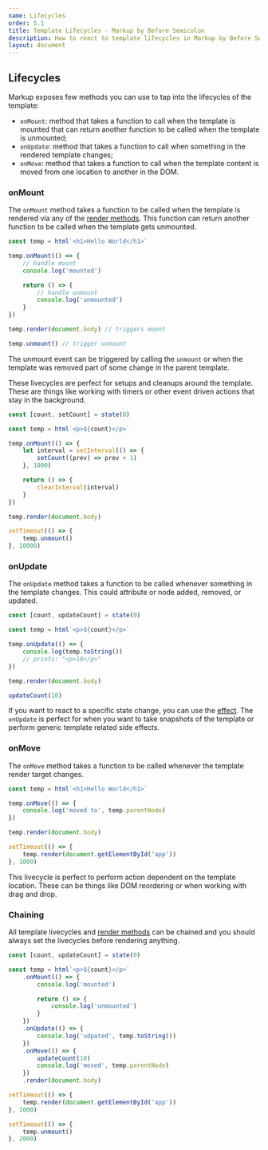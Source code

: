 ```yaml
---
name: Lifecycles
order: 5.1
title: Template Lifecycles - Markup by Before Semicolon
description: How to react to template lifecycles in Markup by Before Semicolon
layout: document
---
```


## Lifecycles

Markup exposes few methods you can use to tap into the lifecycles of the template:

-   `onMount`: method that takes a function to call when the template is mounted that can return another function to be called when the template is unmounted;
-   `onUpdate`: method that takes a function to call when something in the rendered template changes;
-   `onMove`: method that takes a function to call when the template content is moved from one location to another in the DOM.

### onMount

The `onMount` method takes a function to be called when the template is rendered via any of the [render methods](./index.md#rendering). This function can return another function to be called when the template gets unmounted.

```javascript
const temp = html`<h1>Hello World</h1>`

temp.onMount(() => {
    // handle mount
    console.log('mounted')

    return () => {
        // handle unmount
        console.log('unmounted')
    }
})

temp.render(document.body) // triggers mount

temp.unmount() // trigger unmount
```

The unmount event can be triggered by calling the `unmount` or when the template was removed part of some change in the parent template.

These livecycles are perfect for setups and cleanups around the template. These are things like working with timers or other event driven actions that stay in the background.

```javascript
const [count, setCount] = state(0)

const temp = html`<p>${count}</p>`

temp.onMount(() => {
    let interval = setInterval(() => {
        setCount((prev) => prev + 1)
    }, 1000)

    return () => {
        clearInterval(interval)
    }
})

temp.render(document.body)

setTimeout(() => {
    temp.unmount()
}, 10000)
```

### onUpdate

The `onUpdate` method takes a function to be called whenever something in the template changes. This could attribute or node added, removed, or updated.

```javascript
const [count, updateCount] = state(0)

const temp = html`<p>${count}</p>`

temp.onUpdate(() => {
    console.log(temp.toString())
    // prints: "<p>10</p>"
})

temp.render(document.body)

updateCount(10)
```

If you want to react to a specific state change, you can use the [effect](../state/effect.md). The `onUpdate` is perfect for when you want to take snapshots of the template or perform generic template related side effects.

### onMove

The `onMove` method takes a function to be called whenever the template render target changes.

```javascript
const temp = html`<h1>Hello World</h1>`

temp.onMove(() => {
    console.log('moved to', temp.parentNode)
})

temp.render(document.body)

setTimeout(() => {
    temp.render(document.getElementById('app'))
}, 1000)
```

This livecycle is perfect to perform action dependent on the template location. These can be things like DOM reordering or when working with drag and drop.

### Chaining

All template livecycles and [render methods](./index.md#rendering) can be chained and you should always set the livecycles before rendering anything.

```javascript
const [count, updateCount] = state(0)

const temp = html`<p>${count}</p>`
    .onMount(() => {
        console.log('mounted')

        return () => {
            console.log('unmounted')
        }
    })
    .onUpdate(() => {
        console.log('udpated', temp.toString())
    })
    .onMove(() => {
        updateCount(10)
        console.log('moved', temp.parentNode)
    })
    .render(document.body)

setTimeout(() => {
    temp.render(document.getElementById('app'))
}, 1000)

setTimeout(() => {
    temp.unmount()
}, 2000)
```
